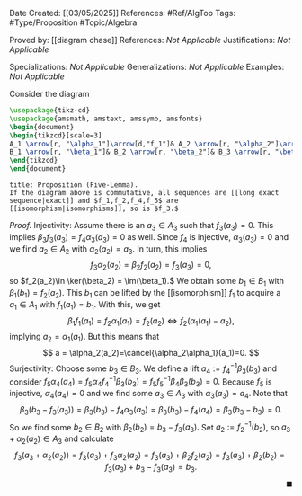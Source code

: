 <div class="topSpace"></div>

Date Created: [[03/05/2025]]
References: #Ref/AlgTop 
Tags: #Type/Proposition #Topic/Algebra

Proved by: [[diagram chase]]
References: <i>Not Applicable</i>
Justifications: <i>Not Applicable</i>

Specializations: <i>Not Applicable</i>
Generalizations: <i>Not Applicable</i>
Examples: <i>Not Applicable</i>

Consider the diagram
```tikz
\usepackage{tikz-cd}
\usepackage{amsmath, amstext, amssymb, amsfonts}
\begin{document}
\begin{tikzcd}[scale=3]
A_1 \arrow[r, "\alpha_1"]\arrow[d,"f_1"]& A_2 \arrow[r, "\alpha_2"]\arrow[d,"f_2"]& A_3 \arrow[r, "\alpha_3"]\arrow[d,"f_3"]& A_4 \arrow[r, "\alpha_4"]\arrow[d,"f_4"]&A_5\arrow[d,"f_5"]\\
B_1 \arrow[r, "\beta_1"]& B_2 \arrow[r, "\beta_2"]& B_3 \arrow[r, "\beta_3"]& B_4 \arrow[r, "\beta_4"]&B_5\\
\end{tikzcd}
\end{document}
```

``` ad-Proposition
title: Proposition (Five-Lemma).
If the diagram above is commutative, all sequences are [[long exact sequence|exact]] and $f_1,f_2,f_4,f_5$ are [[isomorphism|isomorphisms]], so is $f_3.$

```
*Proof.*
Injectivity: Assume there is an $a_3 \in A_3$ such that $f_3(a_3)=0.$ This implies $\beta_3f_3(a_3)=f_4\alpha_3(a_3)=0$ as well. Since $f_4$ is injective, $\alpha_3(a_3)=0$ and we find $a_2 \in A_2$ with $\alpha_2(a_2)=a_3.$ In turn, this implies
$$
f_3\alpha_2(a_2)=\beta_2f_2(a_2)=f_3(a_3)=0,
$$
so $f_2(a_2)\in \ker(\beta_2) = \im(\beta_1).$ We obtain some $b_1 \in B_1$ with $\beta_1(b_1)=f_2(a_2)$. This $b_1$ can be lifted by the [[isomorphism]] $f_1$ to acquire a $a_1 \in A_1$ with $f_1(a_1)=b_1.$ With this, we get
$$
\beta_1f_1(a_1)= f_2 \alpha_1(a_1) = f_2(a_2) \iff f_2(\alpha_1(a_1)-a_2),
$$
implying $a_2 = \alpha_1(a_1).$ But this means that
$$
a = \alpha_2(a_2)=\cancel{\alpha_2\alpha_1}(a_1)=0.
$$
Surjectivity: Choose some $b_3 \in B_3.$ We define a lift $a_4 := f_4^{-1}\beta_3(b_3)$ and consider $f_5\alpha_4(a_4)=f_5\alpha_4f_4^{-1}\beta_3(b_3)=f_5f_5^{-1}\beta_4\beta_3(b_3)=0.$ Because $f_5$ is injective, $\alpha_4(a_4)=0$ and we find some $a_3 \in A_3$ with $\alpha_3(a_3)=a_4.$ Note that
$$
\beta_3(b_3-f_3(a_3))=\beta_3(b_3)-f_4\alpha_3(a_3) = \beta_3(b_3)-f_4(a_4) = \beta_3(b_3-b_3)=0.
$$
So we find some $b_2 \in B_2$ with $\beta_2(b_2)=b_3-f_3(a_3).$ Set $a_2:=f_2^{-1}(b_2)$, so $a_3+ \alpha_2(a_2)\in A_3$ and calculate
$$
f_3(a_3+\alpha_2(a_2))=f_3(a_3) + f_3\alpha_2(a_2)=f_3(a_3)+\beta_2f_2(a_2) = f_3(a_3)+\beta_2(b_2)=f_3(a_3)+b_3 -f_3(a_3)=b_3.
$$
<span style="float:right;">$\blacksquare$</span>